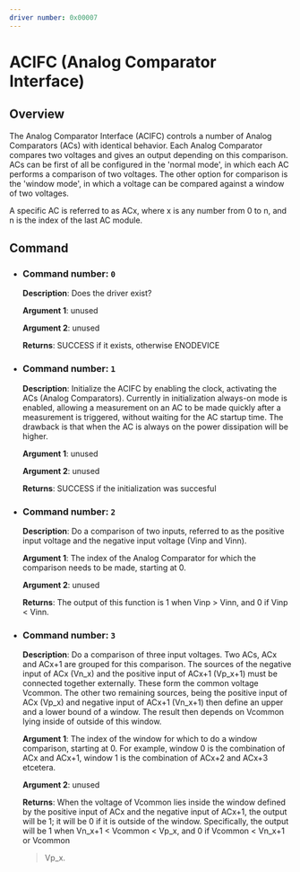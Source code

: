 ```yaml
---
driver number: 0x00007
---
```


# ACIFC (Analog Comparator Interface)

## Overview

The Analog Comparator Interface (ACIFC) controls a number of Analog Comparators
(ACs) with identical behavior. Each Analog Comparator compares two voltages and
gives an output depending on this comparison. ACs can be first of all be
configured in the 'normal mode', in which each AC performs a comparison of two
voltages. The other option for comparison is the 'window mode', in which a
voltage can be compared against a window of two voltages.

A specific AC is referred to as ACx, where x is any number from 0 to n, and n is
the index of the last AC module.

## Command

  * ### Command number: `0`

    **Description**: Does the driver exist?

    **Argument 1**: unused

    **Argument 2**: unused

    **Returns**: SUCCESS if it exists, otherwise ENODEVICE

  * ### Command number: `1`

    **Description**: Initialize the ACIFC by enabling the clock, activating the
    ACs (Analog Comparators). Currently in initialization always-on mode is
    enabled, allowing a measurement on an AC to be made quickly after a
    measurement is triggered, without waiting for the AC startup time. The
    drawback is that when the AC is always on the power dissipation will be
    higher.

    **Argument 1**: unused

    **Argument 2**: unused

    **Returns**: SUCCESS if the initialization was succesful


  * ### Command number: `2`

    **Description**: Do a comparison of two inputs, referred to as the positive
    input voltage and the negative input voltage (Vinp and Vinn).

    **Argument 1**: The index of the Analog Comparator for which the comparison
    needs to be made, starting at 0.

    **Argument 2**: unused

    **Returns**: The output of this function is 1 when Vinp > Vinn, and 0 if
    Vinp < Vinn.

  * ### Command number: `3`

    **Description**: Do a comparison of three input voltages. Two ACs, ACx and
    ACx+1 are grouped for this comparison. The sources of the negative input of
    ACx (Vn_x) and the positive input of ACx+1 (Vp_x+1) must be connected
    together externally. These form the common voltage Vcommon. The other two
    remaining sources, being the positive input of ACx (Vp_x) and negative input
    of ACx+1 (Vn_x+1) then define an upper and a lower bound of a window. The
    result then depends on Vcommon lying inside of outside of this window.

    **Argument 1**: The index of the window for which to do a window comparison,
    starting at 0. For example, window 0 is the combination of ACx and ACx+1,
    window 1 is the combination of ACx+2 and ACx+3 etcetera.

    **Argument 2**: unused

    **Returns**: When the voltage of Vcommon lies inside the window defined by
    the positive input of ACx and the negative input of ACx+1, the output will
    be 1; it will be 0 if it is outside of the window. Specifically, the output
    will be 1 when Vn_x+1 < Vcommon < Vp_x, and 0 if Vcommon < Vn_x+1 or Vcommon
    > Vp_x.
